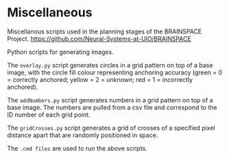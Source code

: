 #  Miscellaneous

Miscellanous scripts used in the planning stages of the BRAINSPACE Project. https://github.com/Neural-Systems-at-UIO/BRAINSPACE 

Python scripts for generating images.

The `overlay.py` script generates circles in a grid pattern on top of a base image, with the circle fill colour representing anchoring accuracy (green = 0 = correctly anchored; yellow = 2 = unknown; red = 1 = incorrectly anchored).  

The `addNumbers.py` script generates numbers in a grid pattern on top of a base image. The numbers are pulled from a csv file and correspond to the ID number of each grid point. 

The `gridCrosses.py` script generates a grid of crosses of a specified pixel distance apart that are randomly positioned in space. 

The `.cmd files` are used to run the above scripts.
